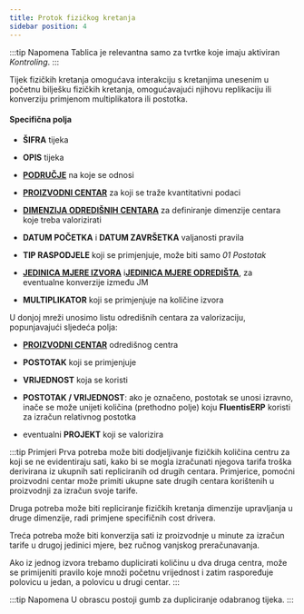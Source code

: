 ```yaml
---
title: Protok fizičkog kretanja
sidebar position: 4
---
```


:::tip Napomena
Tablica je relevantna samo za tvrtke koje imaju aktiviran *Kontroling*.
:::

Tijek fizičkih kretanja omogućava interakciju s kretanjima unesenim u početnu bilješku fizičkih kretanja, omogućavajući njihovu replikaciju ili konverziju primjenom multiplikatora ili postotka.

#### Specifična polja

- **ŠIFRA** tijeka

- **OPIS** tijeka

- [**PODRUČJE**](/docs/controlling/controlling-parametrization/controlling-specific-settings/area-types-areas) na koje se odnosi

- [**PROIZVODNI CENTAR**](/docs/controlling/controlling-parametrization/controlling-specific-settings/cost-centers) za koji se traže kvantitativni podaci

- [**DIMENZIJA ODREDIŠNIH CENTARA**](/docs/controlling/controlling-parametrization/controlling-specific-settings/dimension) za definiranje dimenzije centara koje treba valorizirati

- **DATUM POČETKA** i **DATUM ZAVRŠETKA** valjanosti pravila

- **TIP RASPODJELE** koji se primjenjuje, može biti samo *01 Postotak*

- [**JEDINICA MJERE IZVORA**](/docs/controlling/controlling-parametrization/controlling-specific-settings/measure-units) i[**JEDINICA MJERE ODREDIŠTA**](/docs/controlling/controlling-parametrization/controlling-specific-settings/measure-units), za eventualne konverzije između JM

- **MULTIPLIKATOR** koji se primjenjuje na količine izvora

U donjoj mreži unosimo listu odredišnih centara za valorizaciju, popunjavajući sljedeća polja:
- [**PROIZVODNI CENTAR**](/docs/controlling/controlling-parametrization/controlling-specific-settings/cost-centers)  odredišnog centra

- **POSTOTAK** koji se primjenjuje

- **VRIJEDNOST** koja se koristi

- **POSTOTAK / VRIJEDNOST**: ako je označeno, postotak se unosi izravno, inače se može unijeti količina (prethodno polje) koju **FluentisERP** koristi za izračun relativnog postotka

- eventualni **PROJEKT** koji se valorizira

:::tip Primjeri
 Prva potreba može biti dodjeljivanje fizičkih količina centru za koji se ne evidentiraju sati, kako bi se mogla izračunati njegova tarifa troška derivirana iz ukupnih sati repliciranih od drugih centara. Primjerice, pomoćni proizvodni centar može primiti ukupne sate drugih centara korištenih u proizvodnji za izračun svoje tarife.
 
 Druga potreba može biti repliciranje fizičkih kretanja dimenzije upravljanja u druge dimenzije, radi primjene specifičnih cost drivera.
 
 Treća potreba može biti konverzija sati iz proizvodnje u minute za izračun tarife u drugoj jedinici mjere, bez ručnog vanjskog preračunavanja.
 
 Ako iz jednog izvora trebamo duplicirati količinu u dva druga centra, može se primijeniti pravilo koje množi početnu vrijednost i zatim raspoređuje polovicu u jedan, a polovicu u drugi centar.
:::

:::tip Napomena
U obrascu postoji gumb za dupliciranje odabranog tijeka.
:::